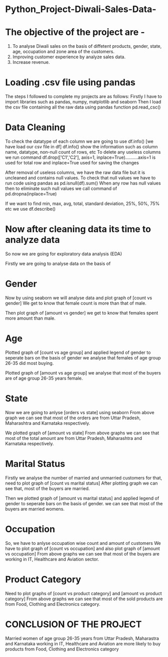 # Python_Project-Diwali-Sales-Data-

# The objective of the project are - 
1. To analyse Diwali sales on the basis of diffetent products, gender, state, age, occupation and zone area of the customers.
2. Improving customer experience by analyze sales data.
3. Increase revenue.

# Loading .csv file using pandas
The steps I followed to complete my projects are as follows:
Firstly I have to import libraries such as pandas, numpy, matplotlib and seaborn
Then I load  the csv file containing all the raw data using pandas function pd.read_csc()

# Data Cleaning
To check the datatype of each column we are going to use df.info() [we have load our csv file in df]
df.info() show the information such as column name, datatype, non-null count of rows, etc
To delete any useless columns we run command df.drop(['C1','C2'], axis=1, inplace=True)..........axis=1 is used for total row and inplace=True used for saving the changes

After removal of useless columns, we have the raw data file but it is uncleaned and contains null values.
To check that null values we have to run code using pandas as pd.isnull(df).sum()
When any row has null values then to eliminate such null values we call command of pd.dropna(inplace=True)

If we want to find min, max, avg, total, standard deviation, 25%, 50%, 75% etc we use df.describe()

# Now after cleaning data its time to analyze data
So now we are going for exploratory data analysis (EDA)

Firstly we are going to analyse data on the basis of 
# Gender
Now by using seaborn we will analyse data and plot graph of [count vs gender]
We get to know that female count is more than that of male.

Then plot graph of [amount vs gender]
we get to know that females spent more amount than male.

# Age
Plotted graph of [count vs age group] and applied legend of gender to seperate bars on the basis of gender
we analyse that females of age group 26-35 did most buying.

Plotted graph of [amount vs age group]
we analyse that most of the buyers are of age group 26-35 years female.

# State
Now we are going to anlyse [orders vs state] using seaborn
From above graph we can see that most of the orders are from Uttar Pradesh, Maharashtra and Karnataka respectively.

We plotted graph of [amount vs state]
From above graphs we can see that most of the total amount are from Uttar Pradesh, Maharashtra and Karnataka respectively.

# Marital Status
Firstly we analyse the number of married and unmarried customers 
for that, need to plot graph of [count vs marital status]
After plotting graph we can see that, most of the buyers are married.

Then we plotted graph of [amount vs marital status] and applied legend of gender to seperate bars on the basis of gender.
we can see that most of the buyers are married womens.

# Occupation
So, we have to anlyse occupation wise count and amount of customers
We have to plot graph of [count vs occupation]
and also plot graph of [amount vs occupation]
From above graphs we can see that most of the buyers are working in IT, Healthcare and Aviation sector.

# Product Category
Need to plot graphs of [count vs product category] and [amount vs product category]
From above graphs we can see that most of the sold products are from Food, Clothing and Electronics category.

# CONCLUSION OF THE PROJECT

Married women of age group 26-35 years from Uttar Pradesh, Maharastra and Karnataka working in IT, Healthcare and Aviation are more likely to buy products from Food, Clothing and Electronics category

